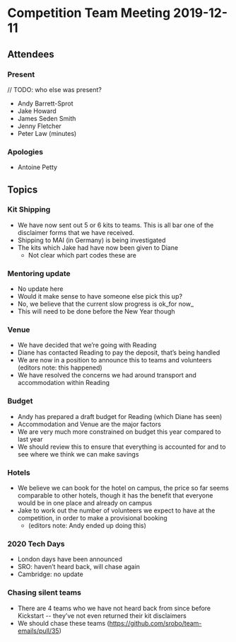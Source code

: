 # Competition Team Meeting 2019-12-11

## Attendees

### Present

// TODO: who else was present?
- Andy Barrett-Sprot
- Jake Howard
- James Seden Smith
- Jenny Fletcher
- Peter Law (minutes)

### Apologies

- Antoine Petty

## Topics

### Kit Shipping

 * We have now sent out 5 or 6 kits to teams. This is all bar one of the disclaimer forms that we have received.
 * Shipping to MAI (in Germany) is being investigated
 * The kits which Jake had have now been given to Diane
   * Not clear which part codes these are

### Mentoring update

 * No update here
 * Would it make sense to have someone else pick this up?
 * No, we believe that the current slow progress is ok_for now_
 * This will need to be done before the New Year though

### Venue

 * We have decided that we’re going with Reading
 * Diane has contacted Reading to pay the deposit, that’s being handled
 * We are now in a position to announce this to teams and volunteers (editors note: this happened)
 * We have resolved the concerns we had around transport and accommodation within Reading

### Budget

 * Andy has prepared a draft budget for Reading (which Diane has seen)
 * Accommodation and Venue are the major factors
 * We are very much more constrained on budget this year compared to last year
 * We should review this to ensure that everything is accounted for and to see where we think we can make savings

### Hotels

 * We believe we can book for the hotel on campus, the price so far seems comparable to other hotels, though it has the benefit that everyone would be in one place and already on campus
 * Jake to work out the number of volunteers we expect to have at the competition, in order to make a provisional booking
   * (editors note: Andy ended up doing this)

### 2020 Tech Days

 * London days have been announced
 * SRO: haven’t heard back, will chase again
 * Cambridge: no update

### Chasing silent teams

 * There are 4 teams who we have not heard back from since before Kickstart -- they’ve not even returned their kit disclaimers
 * We should chase these teams (<https://github.com/srobo/team-emails/pull/35>)

